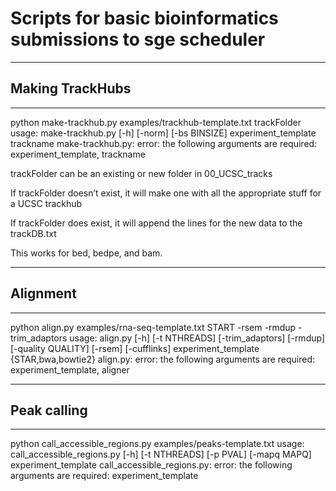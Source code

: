 # Scripts for basic bioinformatics submissions to sge scheduler
-----------------------------------------------------------------------------------------------------------------------------
## Making TrackHubs
-----------------------------------------------------------------------------------------------------------------------------

python make-trackhub.py examples/trackhub-template.txt trackFolder
usage: make-trackhub.py [-h] [-norm] [-bs BINSIZE] experiment_template trackname
make-trackhub.py: error: the following arguments are required: experiment_template, trackname

trackFolder can be an existing or new folder in 00_UCSC_tracks

If trackFolder doesn’t exist, it will make one with all the appropriate stuff for a UCSC trackhub

If trackFolder does exist, it will append the lines for the new data to the trackDB.txt

This works for bed, bedpe, and bam. 

-----------------------------------------------------------------------------------------------------------------------------
## Alignment
-----------------------------------------------------------------------------------------------------------------------------

python align.py examples/rna-seq-template.txt START -rsem -rmdup -trim_adaptors
usage: align.py [-h] [-t NTHREADS] [-trim_adaptors] [-rmdup] [-quality QUALITY] [-rsem]
                [-cufflinks]
                experiment_template {STAR,bwa,bowtie2}
align.py: error: the following arguments are required: experiment_template, aligner

-----------------------------------------------------------------------------------------------------------------------------
## Peak calling
-----------------------------------------------------------------------------------------------------------------------------
python call_accessible_regions.py examples/peaks-template.txt
usage: call_accessible_regions.py [-h] [-t NTHREADS] [-p PVAL] [-mapq MAPQ] experiment_template
call_accessible_regions.py: error: the following arguments are required: experiment_template
